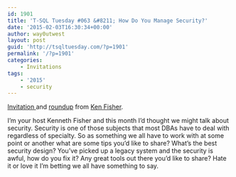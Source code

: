 ```yaml
---
id: 1901
title: 'T-SQL Tuesday #063 &#8211; How Do You Manage Security?'
date: '2015-02-03T16:30:34+00:00'
author: way0utwest
layout: post
guid: 'http://tsqltuesday.com/?p=1901'
permalink: '/?p=1901'
categories:
    - Invitations
tags:
    - '2015'
    - security
---
```


[Invitation ](http://sqlstudies.com/2015/02/03/tsql-tuesday-63-how-do-you-manage-security/)and [roundup](http://sqlstudies.com/2015/02/12/tsql-tuesday-63-how-do-you-manage-security-rollup/) from [Ken Fisher](https://sqlstudies.com/).

<div id="canvas"><div id="primary-content"><div class="post-2392 post type-post status-publish format-standard hentry category-microsoft-sql-server category-security-microsoft-sql-server category-sqlserverpedia-syndication category-t-sql-tuesday tag-adam-machanic tag-microsoft-sql-server-2 tag-security tag-t-sql-tuesday" id="post-2392"><div class="post-wrap">I’m your host Kenneth Fisher and this month I’d thought we might talk about security. Security is one of those subjects that most DBAs have to deal with regardless of specialty. So as something we all have to work with at some point or another what are some tips you’d like to share? What’s the best security design? You’ve picked up a legacy system and the security is awful, how do you fix it? Any great tools out there you’d like to share? Hate it or love it I’m betting we all have something to say.

</div></div></div></div>